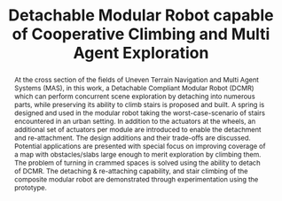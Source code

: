 ---
layout: project-page-new
title: "Detachable Modular Robot capable of Cooperative Climbing and Multi Agent Exploration"
authors:
  - name: Sri Harsha Turlapati*
    sup: 1
  - name: Ankur Srivastava*
    sup: 1
  - name: K. Madhava Krishna
    sup: 1
  - name: Suril V. Shah
    sup: 1
affiliations:
  - name: IIIT Hyderabad, India
    link: https://robotics.iiit.ac.in
    sup: 1
permalink: publications/2017/Turlapati_Detachable-Modular-Robot
abstract: "At the cross section of the fields of Uneven Terrain Navigation and Multi Agent Systems (MAS), in this work, a Detachable Compliant Modular Robot (DCMR) which can perform concurrent scene exploration by detaching into numerous parts, while preserving its ability to climb stairs is proposed and built. A spring is designed and used in the modular robot taking the worst-case-scenario of stairs encountered in an urban setting. In addition to the actuators at the wheels, an additional set of actuators per module are introduced to enable the detachment and re-attachment. The design additions and their trade-offs are discussed. Potential applications are presented with special focus on improving coverage of a map with obstacles/slabs large enough to merit exploration by climbing them. The problem of turning in crammed spaces is solved using the ability to detach of DCMR. The detaching & re-attaching capability, and stair climbing of the composite modular robot are demonstrated through experimentation using the prototype."
paper: http://robotics.iiit.ac.in/people/harsha.turlapati/ICRA17_0127_MS.pdf
video: http://robotics.iiit.ac.in/people/harsha.turlapati/DCMR.mp4
# iframe: https://www.youtube.com/embed/jhjskX4FQwA

---